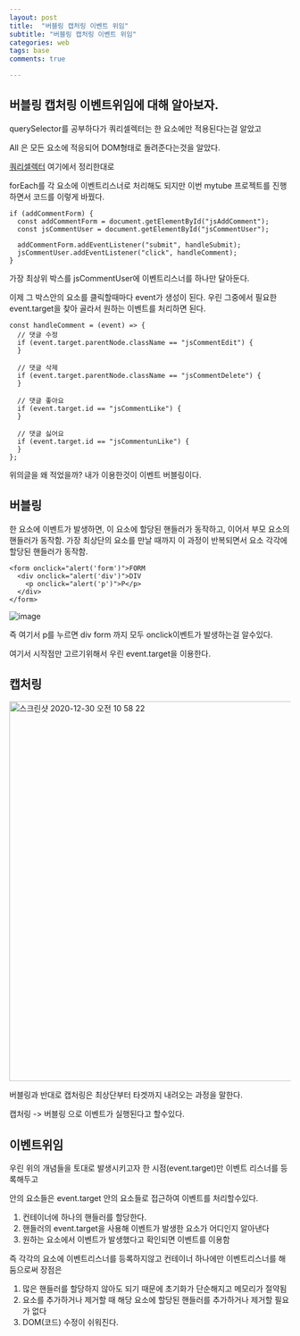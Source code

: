 ```yaml
---
layout: post
title:  "버블링 캡처링 이벤트 위임"
subtitle: "버블링 캡처링 이벤트 위임"
categories: web
tags: base
comments: true

---
```


## 버블링 캡처링 이벤트위임에 대해 알아보자.

querySelector를 공부하다가 쿼리셀렉터는 한 요소에만 적용된다는걸 알았고

All 은 모든 요소에 적응되어 DOM형태로 돌려준다는것을 알았다.

[쿼리셀렉터](https://erurang.github.io/web/2020/12/27/js-eventlistener/) 여기에서 정리한대로

forEach를 각 요소에 이벤트리스너로 처리해도 되지만 이번 mytube 프로젝트를 진행하면서 코드를 이렇게 바꿨다.

```
if (addCommentForm) {
  const addCommentForm = document.getElementById("jsAddComment");
  const jsCommentUser = document.getElementById("jsCommentUser");

  addCommentForm.addEventListener("submit", handleSubmit);
  jsCommentUser.addEventListener("click", handleComment);
}
```

가장 최상위 박스를 jsCommentUser에 이벤트리스너를 하나만 달아둔다.

이제 그 박스안의 요소를 클릭할때마다 event가 생성이 된다.
우린 그중에서 필요한 event.target을 찾아 골라서 원하는 이벤트를 처리하면 된다.


```
const handleComment = (event) => {
  // 댓글 수정
  if (event.target.parentNode.className == "jsCommentEdit") {
  }

  // 댓글 삭제
  if (event.target.parentNode.className == "jsCommentDelete") {
  }

  // 댓글 좋아요
  if (event.target.id == "jsCommentLike") {
  }

  // 댓글 싫어요
  if (event.target.id == "jsCommentunLike") {
  }
};
```

위의글을 왜 적었을까? 내가 이용한것이 이벤트 버블링이다.

## 버블링

한 요소에 이벤트가 발생하면, 이 요소에 할당된 핸들러가 동작하고, 이어서 부모 요소의 핸들러가 동작함.
가장 최상단의 요소를 만날 때까지 이 과정이 반복되면서 요소 각각에 할당된 핸들러가 동작함.

```
<form onclick="alert('form')">FORM
  <div onclick="alert('div')">DIV
    <p onclick="alert('p')">P</p>
  </div>
</form>
```
![image](https://user-images.githubusercontent.com/56789064/103324992-08001780-4a8d-11eb-9b97-c90e488cf4e3.png)

즉 여기서 p를 누르면 div form 까지 모두 onclick이벤트가 발생하는걸 알수있다.

여기서 시작점만 고르기위해서 우린 event.target을 이용한다.

## 캡처링

<img width="680" alt="스크린샷 2020-12-30 오전 10 58 22" src="https://user-images.githubusercontent.com/56789064/103325181-f0755e80-4a8d-11eb-9512-ca238d30d8f2.png">

버블링과 반대로 캡처링은 최상단부터 타겟까지 내려오는 과정을 말한다.

캡처링 -> 버블링 으로 이벤트가 실행된다고 할수있다.

## 이벤트위임

우린 위의 개념들을 토대로 발생시키고자 한 시점(event.target)만 이벤트 리스너를 등록해두고

안의 요소들은 event.target 안의 요소들로 접근하여 이벤트를 처리할수있다.

1. 컨테이너에 하나의 핸들러를 할당한다.
2. 핸들러의 event.target을 사용해 이벤트가 발생한 요소가 어디인지 알아낸다
3. 원하는 요소에서 이벤트가 발생했다고 확인되면 이벤트를 이용함

즉 각각의 요소에 이벤트리스너를 등록하지않고 컨테이너 하나에만 이벤트리스너를 해둠으로써 장점은

1. 많은 핸들러를 할당하지 않아도 되기 때문에 초기화가 단순해지고 메모리가 절약됨
2. 요소를 추가하거나 제거할 때 해당 요소에 할당된 핸들러를 추가하거나 제거할 필요가 없다
3. DOM(코드) 수정이 쉬워진다.
